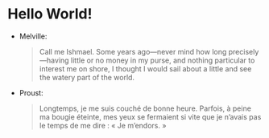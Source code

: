Hello World!
============

- Melville:

  > Call me Ishmael. Some years ago—never mind how long precisely—having
  > little or no money in my purse, and nothing particular to interest me
  > on shore, I thought I would sail about a little and see the watery
  > part of the world.

- Proust:

  > Longtemps, je me suis couché de bonne heure. Parfois, à peine ma
  > bougie éteinte, mes yeux se fermaient si vite que je n’avais pas le
  > temps de me dire : « Je m’endors. »
